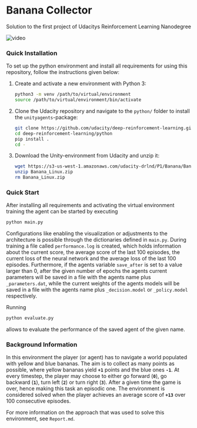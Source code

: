 # Banana Collector
Solution to the first project of Udacitys Reinforcement Learning Nanodegree

![video](https://user-images.githubusercontent.com/63595824/88564330-5f5c1080-d033-11ea-88d4-e0f4b3fdd98c.gif)

### Quick Installation

To set up the python environment and install all requirements for using this repository, follow the instructions given below:
1. Create and activate a new environment with Python 3:
    ```bash
    python3 -m venv /path/to/virtual/environment
    source /path/to/virtual/environment/bin/activate
    ```
2. Clone the Udacity repository and navigate to the `python/` folder to install the `unityagents`-package:
    ```bash
    git clone https://github.com/udacity/deep-reinforcement-learning.git
    cd deep-reinforcement-learning/python
    pip install .
    cd -
    ```
3. Download the Unity-environment from Udacity and unzip it:
    ```bash
    wget https://s3-us-west-1.amazonaws.com/udacity-drlnd/P1/Banana/Banana_Linux.zip
    unzip Banana_Linux.zip
    rm Banana_Linux.zip
    ```

### Quick Start

After installing all requirements and activating the virtual environment training the agent can be started by executing

```bash
python main.py
```

Configurations like enabling the visualization or adjustments to the architecture is possible through the dictionaries defined in `main.py`.
During training a file called `performance.log` is created, which holds information about the current score, the average score of the last 100 episodes, the current loss of the neural network and the average loss of the last 100 episodes. Furthermore, if the agents variable `save_after` is set to a value larger than 0, after the given number of epochs the agents current parameters will be saved in a file with the agents name plus `_parameters.dat`, while the current weights of the agents models will be saved in a file with the agents name plus `_decision.model` or `_policy.model` respectively.

Running

```bash
python evaluate.py
```

allows to evaluate the performance of the saved agent of the given name. 


### Background Information
In this environment the player (or agent) has to navigate a world populated with yellow and blue bananas. The aim is to collect as many points as possible, where yellow bananas yield **`+1`** points and the blue ones **`-1`**. At every timestep, the player may choose to either go forward (**`0`**), go backward (**`1`**), turn left (**`2`**) or turn right (**`3`**). After a given time the game is over, hence making this task an episodic one. The environment is considered solved when the player achieves an average score of **`+13`** over 100 consecutive episodes.

For more information on the approach that was used to solve this environment, see `Report.md`.
